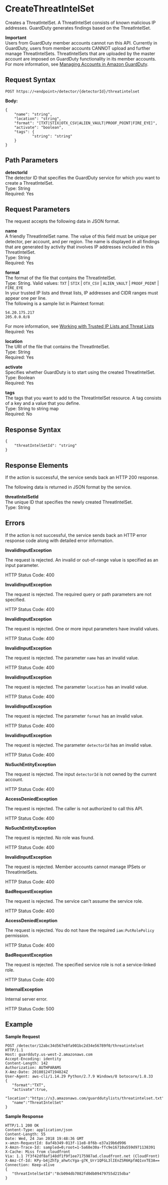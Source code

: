 # CreateThreatIntelSet<a name="create-threat-intel-set"></a>

Creates a ThreatIntelSet\. A ThreatIntelSet consists of known malicious IP addresses\. GuardDuty generates findings based on the ThreatIntelSet\. 

**Important**  
Users from GuardDuty member accounts cannot run this API\. Currently in GuardDuty, users from member accounts CANNOT upload and further manage ThreatIntelSets\. ThreatIntelSets that are uploaded by the master account are imposed on GuardDuty functionality in its member accounts\. For more information, see [Managing Accounts in Amazon GuardDuty](guardduty_accounts.md)\.

## Request Syntax<a name="create-threat-intel-request-syntax"></a>

```
POST https://<endpoint>/detector/{detectorId}/threatintelset
```

**Body:**

```
{
    "name": "string",
    "location": "string",
    "format": "[TXT|STIX|OTX_CSV|ALIEN_VAULT|PROOF_POINT|FIRE_EYE]",
    "activate": "boolean",
    "tags": {
            "string": "string"
    }
}
```

## Path Parameters<a name="create-threat-intel-path-parameters"></a>

**detectorId**  
The detector ID that specifies the GuardDuty service for which you want to create a ThreatIntelSet\.  
Type: String  
Required: Yes

## Request Parameters<a name="create-threat-intel-request-parameters"></a>

The request accepts the following data in JSON format\.

**name**  
A friendly ThreatIntelSet name\. The value of this field must be unique per detector, per account, and per region\. The name is displayed in all findings that are generated by activity that involves IP addresses included in this ThreatIntelSet\.  
Type: String  
Required: Yes

**format**  
The format of the file that contains the ThreatIntelSet\.  
Type: String\. Valid values: `TXT` \| `STIX` \| `OTX_CSV` \| `ALIEN_VAULT` \| `PROOF_POINT` \| `FIRE_EYE`  
In your trusted IP lists and threat lists, IP addresses and CIDR ranges must appear one per line\.  
The following is a sample list in Plaintext format:  

```
54.20.175.217
205.0.0.0/8
```
For more information, see [Working with Trusted IP Lists and Threat Lists](guardduty_upload_lists.md)
Required: Yes

**location**  
The URI of the file that contains the ThreatIntelSet\.  
Type: String  
Required: Yes

**activate**  
Specifies whether GuardDuty is to start using the created ThreatIntelSet\.  
Type: Boolean  
Required: Yes

**tags**  
The tags that you want to add to the ThreatIntelSet resource\. A tag consists of a key and a value that you define\.   
Type: String to string map  
Required: No

## Response Syntax<a name="create-threat-intel-response-syntax"></a>

```
{
    "threatIntelSetId": "string"
}
```

## Response Elements<a name="create-threat-intel-response-parameters"></a>

If the action is successful, the service sends back an HTTP 200 response\.

The following data is returned in JSON format by the service\.

**threatIntelSetId**  
The unique ID that specifies the newly created ThreatIntelSet\.  
Type: String

## Errors<a name="create-threat-intel-errors"></a>

If the action is not successful, the service sends back an HTTP error response code along with detailed error information\.

**InvalidInputException**

The request is rejected\. An invalid or out\-of\-range value is specified as an input parameter\.

HTTP Status Code: 400 

**InvalidInputException**

The request is rejected\. The required query or path parameters are not specified\.

HTTP Status Code: 400 

**InvalidInputException**

The request is rejected\. One or more input parameters have invalid values\.

HTTP Status Code: 400 

**InvalidInputException**

The request is rejected\. The parameter `name` has an invalid value\.

HTTP Status Code: 400 

**InvalidInputException**

The request is rejected\. The parameter `location` has an invalid value\.

HTTP Status Code: 400 

**InvalidInputException**

The request is rejected\. The parameter `format` has an invalid value\.

HTTP Status Code: 400 

**InvalidInputException**

The request is rejected\. The parameter `detectorId` has an invalid value\.

HTTP Status Code: 400 

**NoSuchEntityException**

The request is rejected\. The input `detectorId` is not owned by the current account\.

HTTP Status Code: 400 

**AccessDeniedException**

The request is rejected\. The caller is not authorized to call this API\.

HTTP Status Code: 400 

**NoSuchEntityException**

The request is rejected\. No role was found\.

HTTP Status Code: 400 

**InvalidInputException**

The request is rejected\. Member accounts cannot manage IPSets or ThreatIntelSets\.

HTTP Status Code: 400 

**BadRequestException**

The request is rejected\. The service can't assume the service role\.

HTTP Status Code: 400 

**AccessDeniedException**

The request is rejected\. You do not have the required `iam:PutRolePolicy` permission\.

HTTP Status Code: 400 

**BadRequestException**

The request is rejected\. The specified service role is not a service\-linked role\.

HTTP Status Code: 400 

**InternalException**

Internal server error\.

HTTP Status Code: 500 

## Example<a name="create-threat-intel-set-example"></a>

**Sample Request**

```
POST /detector/12abc34d567e8fa901bc2d34e56789f0/threatintelset HTTP/1.1
Host: guardduty.us-west-2.amazonaws.com
Accept-Encoding: identity
Content-Length: 142
Authorization: AUTHPARAMS
X-Amz-Date: 20180124T194824Z
User-Agent: aws-cli/1.14.29 Python/2.7.9 Windows/8 botocore/1.8.33
{  
   "format":"TXT",
   "activate":true,
   "location":"https://s3.amazonaws.com/guarddutylists/threatintelset.txt",
   "name":"ThreatIntelSet"
}
```

**Sample Response**

```
HTTP/1.1 200 OK
Content-Type: application/json
Content-Length: 55
Date: Wed, 24 Jan 2018 19:48:36 GMT
x-amzn-RequestId: 8af4b349-013f-11e8-8f6b-e37a19b6d996
X-Amzn-Trace-Id: sampled=0;root=1-5a68e30a-ffc9e16710a559d971138391
X-Cache: Miss from cloudfront
Via: 1.1 7f3f42df8af148df1f9f1ee7175987ad.cloudfront.net (CloudFront)
X-Amz-Cf-Id: KPy-b4jZhTp_ahwtcYga-g7K_Urr1QFGL3lIEnZSR6KpfAQ1vxTE3A==
Connection: Keep-alive
{  
   "threatIntelSetId":"8cb094db7082fd0db09479755d215dba"
}
```